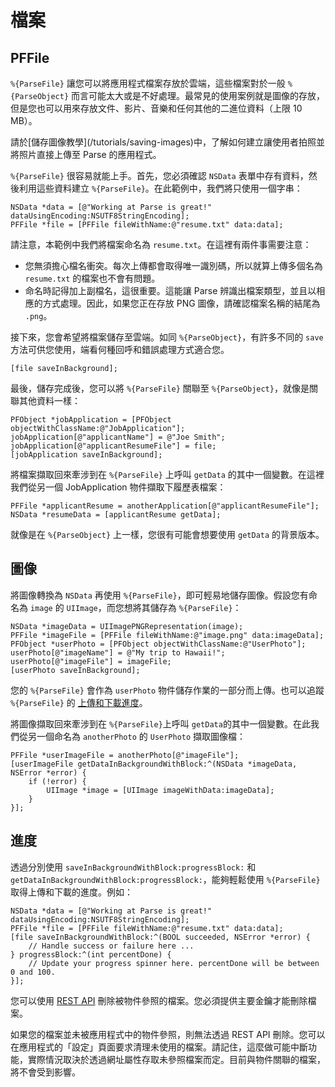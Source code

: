 # 檔案

## PFFile

`%{ParseFile}` 讓您可以將應用程式檔案存放於雲端，這些檔案對於一般 `%{ParseObject}` 而言可能太大或是不好處理。最常見的使用案例就是圖像的存放，但是您也可以用來存放文件、影片、音樂和任何其他的二進位資料（上限 10 MB）。

<div class='tip info'><div>
請於[儲存圖像教學](/tutorials/saving-images)中，了解如何建立讓使用者拍照並將照片直接上傳至 Parse 的應用程式。
</div></div>

`%{ParseFile}` 很容易就能上手。首先，您必須確認 `NSData` 表單中存有資料，然後利用這些資料建立 `%{ParseFile}`。在此範例中，我們將只使用一個字串：

```objc
NSData *data = [@"Working at Parse is great!" dataUsingEncoding:NSUTF8StringEncoding];
PFFile *file = [PFFile fileWithName:@"resume.txt" data:data];
```

請注意，本範例中我們將檔案命名為 `resume.txt`。在這裡有兩件事需要注意： 

*   您無須擔心檔名衝突。每次上傳都會取得唯一識別碼，所以就算上傳多個名為 `resume.txt` 的檔案也不會有問題。
*   命名時記得加上副檔名，這很重要。這能讓 Parse 辨識出檔案類型，並且以相應的方式處理。因此，如果您正在存放 PNG 圖像，請確認檔案名稱的結尾為 `.png`。

接下來，您會希望將檔案儲存至雲端。如同 `%{ParseObject}`，有許多不同的 `save` 方法可供您使用，端看何種回呼和錯誤處理方式適合您。

```objc
[file saveInBackground];
```

最後，儲存完成後，您可以將 `%{ParseFile}` 關聯至 `%{ParseObject}`，就像是關聯其他資料一樣：

```objc
PFObject *jobApplication = [PFObject objectWithClassName:@"JobApplication"];
jobApplication[@"applicantName"] = @"Joe Smith";
jobApplication[@"applicantResumeFile"] = file;
[jobApplication saveInBackground];
```

將檔案擷取回來牽涉到在 `%{ParseFile}` 上呼叫 `getData` 的其中一個變數。在這裡我們從另一個 JobApplication 物件擷取下履歷表檔案：

```objc
PFFile *applicantResume = anotherApplication[@"applicantResumeFile"];
NSData *resumeData = [applicantResume getData];
```

就像是在 `%{ParseObject}` 上一樣，您很有可能會想要使用 `getData` 的背景版本。

## 圖像

將圖像轉換為 `NSData` 再使用 `%{ParseFile}`，即可輕易地儲存圖像。假設您有命名為 `image` 的 `UIImage`，而您想將其儲存為 `%{ParseFile}`：

```objc
NSData *imageData = UIImagePNGRepresentation(image);
PFFile *imageFile = [PFFile fileWithName:@"image.png" data:imageData];
PFObject *userPhoto = [PFObject objectWithClassName:@"UserPhoto"];
userPhoto[@"imageName"] = @"My trip to Hawaii!";
userPhoto[@"imageFile"] = imageFile;
[userPhoto saveInBackground];
```

您的 `%{ParseFile}` 會作為 `userPhoto` 物件儲存作業的一部分而上傳。也可以追蹤 `%{ParseFile}` 的 [上傳和下載進度](/docs/ios_guide#files-progress)。

將圖像擷取回來牽涉到在 `%{ParseFile}`上呼叫 `getData`的其中一個變數。在此我們從另一個命名為 `anotherPhoto` 的 `UserPhoto` 擷取圖像檔：

```objc
PFFile *userImageFile = anotherPhoto[@"imageFile"];
[userImageFile getDataInBackgroundWithBlock:^(NSData *imageData, NSError *error) {
    if (!error) {
        UIImage *image = [UIImage imageWithData:imageData];
    }
}];
```

## 進度

透過分別使用 `saveInBackgroundWithBlock:progressBlock:` 和 `getDataInBackgroundWithBlock:progressBlock:`，能夠輕鬆使用 `%{ParseFile}` 取得上傳和下載的進度。例如：

```objc
NSData *data = [@"Working at Parse is great!" dataUsingEncoding:NSUTF8StringEncoding];
PFFile *file = [PFFile fileWithName:@"resume.txt" data:data];
[file saveInBackgroundWithBlock:^(BOOL succeeded, NSError *error) {
    // Handle success or failure here ... 
} progressBlock:^(int percentDone) {
    // Update your progress spinner here. percentDone will be between 0 and 100.
}];
```

您可以使用 [REST API](/docs/rest#files-deleting) 刪除被物件參照的檔案。您必須提供主要金鑰才能刪除檔案。

如果您的檔案並未被應用程式中的物件參照，則無法透過 REST API 刪除。您可以在應用程式的「設定」頁面要求清理未使用的檔案。請記住，這麼做可能中斷功能，實際情況取決於透過網址屬性存取未參照檔案而定。目前與物件關聯的檔案，將不會受到影響。
